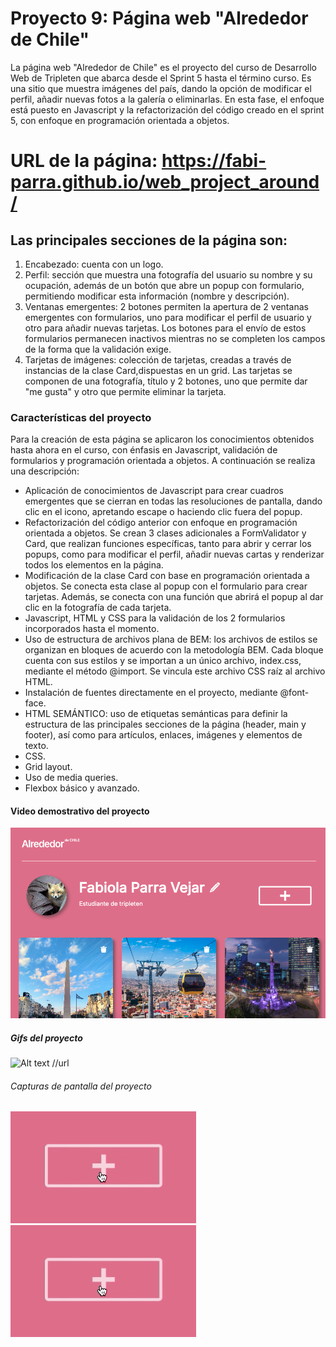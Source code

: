 # Proyecto 9: Página web "Alrededor de Chile"

La página web "Alrededor de Chile" es el proyecto del curso de Desarrollo Web de Tripleten que abarca desde el Sprint 5 hasta el término curso. Es una sitio que muestra imágenes del país, dando la opción de modificar el perfil, añadir nuevas fotos a la galería o eliminarlas.
En esta fase, el enfoque está puesto en Javascript y la refactorización del código creado en el sprint 5, con enfoque en programación orientada a objetos.

# URL de la página: https://fabi-parra.github.io/web_project_around/

## Las principales secciones de la página son:

1. Encabezado: cuenta con un logo.
2. Perfil: sección que muestra una fotografía del usuario su nombre y su ocupación, además de un botón que abre un popup con formulario, permitiendo modificar esta información (nombre y descripción).
3. Ventanas emergentes: 2 botones permiten la apertura de 2 ventanas emergentes con formularios, uno para modificar el perfil de usuario y otro para añadir nuevas tarjetas. Los botones para el envío de estos formularios permanecen inactivos mientras no se completen los campos de la forma que la validación exige.
4. Tarjetas de imágenes: colección de tarjetas, creadas a través de instancias de la clase Card,dispuestas en un grid. Las tarjetas se componen de una fotografía, título y 2 botones, uno que permite dar "me gusta" y otro que permite eliminar la tarjeta.

### Características del proyecto

Para la creación de esta página se aplicaron los conocimientos obtenidos hasta ahora en el curso, con énfasis en Javascript, validación de formularios y programación orientada a objetos. A continuación se realiza una descripción:

- Aplicación de conocimientos de Javascript para crear cuadros emergentes que se cierran en todas las resoluciones de pantalla, dando clic en el icono, apretando escape o haciendo clic fuera del popup.
- Refactorización del código anterior con enfoque en programación orientada a objetos. Se crean 3 clases adicionales a FormValidator y Card, que realizan funciones específicas, tanto para abrir y cerrar los popups, como para modificar el perfil, añadir nuevas cartas y renderizar todos los elementos en la página.
- Modificación de la clase Card con base en programación orientada a objetos. Se conecta esta clase al popup con el formulario para crear tarjetas. Además, se conecta con una función que abrirá el popup al dar clic en la fotografía de cada tarjeta.
- Javascript, HTML y CSS para la validación de los 2 formularios incorporados hasta el momento.
- Uso de estructura de archivos plana de BEM: los archivos de estilos se organizan en bloques de acuerdo con la metodología BEM. Cada bloque cuenta con sus estilos y se importan a un único archivo, index.css, mediante el método @import. Se vincula este archivo CSS raíz al archivo HTML.
- Instalación de fuentes directamente en el proyecto, mediante @font-face.
- HTML SEMÁNTICO: uso de etiquetas semánticas para definir la estructura de las principales secciones de la página (header, main y footer), así como para artículos, enlaces, imágenes y elementos de texto.
- CSS.
- Grid layout.
- Uso de media queries.
- Flexbox básico y avanzado.

#### Video demostrativo del proyecto

[![Video demostrativo del proyecto](src/images/captura-proyecto.png)]()

##### Gifs del proyecto

![Alt text](file-path) //url 



###### Capturas de pantalla del proyecto

![Captura botón para añadir tarjetas](src/images/captura-add-card_button.png)
![Captura botón para editar avatar de perfil](src/images/captura-add-card_button.png)


